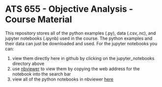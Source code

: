 
# ATS 655 - Objective Analysis - Course Material

This repository stores all of the python examples (.py), data (.csv,.nc), and jupyter notebooks (.ipynb) used in the course. The python examples and their data can just be downloaded and used. For the jupyter notebooks you can:

1. view them directly here in github by clicking on the jupyter\_notebooks directory above
2. use [nbviewer](https://nbviewer.jupyter.org/) to view them by copying the web address for the notebook into the search bar
3. view all of the python notebooks in nbviewer [here](https://nbviewer.jupyter.org/github/eabarnes1010/ats655-coursematerial/tree/master/jupyter_notebooks/)


